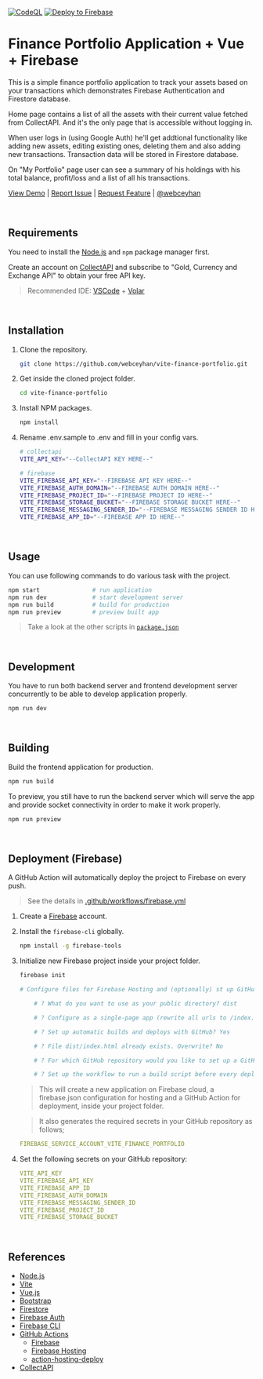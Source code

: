 <!-- AUTOMATION BADGES -->

[![CodeQL](https://github.com/webceyhan/vite-finance-portfolio/actions/workflows/codeql-analysis.yml/badge.svg)](https://github.com/webceyhan/vite-finance-portfolio/actions/workflows/codeql-analysis.yml)
[![Deploy to Firebase](https://github.com/webceyhan/vite-finance-portfolio/actions/workflows/firebase.yml/badge.svg)](https://github.com/webceyhan/vite-finance-portfolio/actions/workflows/firebase.yml)

<!-- LOGO (OPTIONAL) -->

<!-- <img src="./src/assets/logo.png" width="100px"> -->

 <!-- HEADER ///////////////////////////////////////////////////////////// -->

# Finance Portfolio Application + Vue + Firebase

This is a simple finance portfolio application to track your assets based on your transactions which demonstrates Firebase Authentication and Firestore database.

Home page contains a list of all the assets with their current value fetched from CollectAPI. And it's the only page that is accessible without logging in.

When user logs in (using Google Auth) he'll get addtional functionality like adding new assets, editing existing ones, deleting them and also adding new transactions.
Transaction data will be stored in Firestore database.

On "My Portfolio" page user can see a summary of his holdings with his total balance, profit/loss and a list of all his transactions.

[View Demo](https://vite-finance-portfolio.web.app/) |
[Report Issue](https://github.com/webceyhan/vite-finance-portfolio/issues) |
[Request Feature](https://github.com/webceyhan/vite-finance-portfolio/pulls) |
[@webceyhan](https://twitter.com/webceyhan)

<br>
<!-- REQUIREMENTS /////////////////////////////////////////////////////// -->

## Requirements

You need to install the [Node.js](https://nodejs.dev/)
and `npm` package manager first.

Create an account on [CollectAPI](https://collectapi.com/) 
and subscribe to "Gold, Currency and Exchange API" to obtain your free API key.

> Recommended IDE:
> [VSCode](https://code.visualstudio.com/) + [Volar](https://marketplace.visualstudio.com/items?itemName=johnsoncodehk.volar)

<br>
<!-- INSTALLATION //////////////////////////////////////////////////////// -->

## Installation

1. Clone the repository.
    ```sh
    git clone https://github.com/webceyhan/vite-finance-portfolio.git
    ```
2. Get inside the cloned project folder.
    ```sh
    cd vite-finance-portfolio
    ```
3. Install NPM packages.
    ```sh
    npm install
    ```
4. Rename .env.sample to .env and fill in your config vars.
    ```sh
    # collectapi
    VITE_API_KEY="--CollectAPI KEY HERE--"

    # firebase
    VITE_FIREBASE_API_KEY="--FIREBASE API KEY HERE--"
    VITE_FIREBASE_AUTH_DOMAIN="--FIREBASE AUTH DOMAIN HERE--"
    VITE_FIREBASE_PROJECT_ID="--FIREBASE PROJECT ID HERE--"
    VITE_FIREBASE_STORAGE_BUCKET="--FIREBASE STORAGE BUCKET HERE--"
    VITE_FIREBASE_MESSAGING_SENDER_ID="--FIREBASE MESSAGING SENDER ID HERE--"
    VITE_FIREBASE_APP_ID="--FIREBASE APP ID HERE--"
    ```

<br>
<!-- USAGE /////////////////////////////////////////////////////////////// -->

## Usage

You can use following commands to do various task with the project.

```sh
npm start               # run application
npm run dev             # start development server
npm run build           # build for production
npm run preview         # preview built app
```

> Take a look at the other scripts in [`package.json`](./package.json)

<br>
<!-- DEVELOPMENT ///////////////////////////////////////////////////////// -->

## Development

You have to run both backend server and frontend development server concurrently to be able to develop application properly.

```sh
npm run dev
```

<br>
<!-- BUILDING //////////////////////////////////////////////////////////// -->

## Building

Build the frontend application for production.

```sh
npm run build
```

To preview, you still have to run the backend server which will serve the app and provide socket connectivity in order to make it work properly.

```sh
npm run preview
```

<br>
<!-- DEPLOYMENT ////////////////////////////////////////////////////////// -->

## Deployment (Firebase)

A GitHub Action will automatically deploy the project to Firebase on every push.

> See the details in [.github/workflows/firebase.yml](./.github/workflows/firebase.yml)

1. Create a [Firebase](https://firebase.google.com/) account.

2. Install the `firebase-cli` globally.

    ```sh
    npm install -g firebase-tools
    ```

3. Initialize new Firebase project inside your project folder.

    ```sh
    firebase init
    
    # Configure files for Firebase Hosting and (optionally) st up GitHub Action deploys

        # ? What do you want to use as your public directory? dist

        # ? Configure as a single-page app (rewrite all urls to /index.html)? Yes

        # ? Set up automatic builds and deploys with GitHub? Yes

        # ? File dist/index.html already exists. Overwrite? No

        # ? For which GitHub repository would you like to set up a GitHub workflow? (format: user/repository) webceyhan/vue-splendid-food

        # ? Set up the workflow to run a build script before every deploy? Yes
    ```

    > This will create a new application on Firebase cloud, a firebase.json configuration for hosting and a GitHub Action for deployment, inside your project folder.

    > It also generates the required secrets in your GitHub repository as follows;

    ```yaml
    FIREBASE_SERVICE_ACCOUNT_VITE_FINANCE_PORTFOLIO
    ```

4. Set the following secrets on your GitHub repository:
    ```yaml
    VITE_API_KEY
    VITE_FIREBASE_API_KEY
    VITE_FIREBASE_APP_ID
    VITE_FIREBASE_AUTH_DOMAIN
    VITE_FIREBASE_MESSAGING_SENDER_ID
    VITE_FIREBASE_PROJECT_ID
    VITE_FIREBASE_STORAGE_BUCKET
    ```

<br>
<!-- REFERENCES ////////////////////////////////////////////////////////// -->

## References

-   [Node.js](https://nodejs.dev/)
-   [Vite](https://vitejs.dev/)
-   [Vue.js](https://vuejs.org/)
-   [Bootstrap](https://getbootstrap.com)
-   [Firestore](https://firebase.google.com/docs/firestore)
-   [Firebase Auth](https://firebase.google.com/docs/auth)
-   [Firebase CLI](https://firebase.google.com/docs/cli)
-   [GitHub Actions](https://docs.github.com/en/actions)
    -   [Firebase](https://firebase.google.com/)
    -   [Firebase Hosting](https://firebase.google.com/docs/hosting/)
    -   [action-hosting-deploy](https://github.com/FirebaseExtended/action-hosting-deploy)
-   [CollectAPI](https://collectapi.com/)
